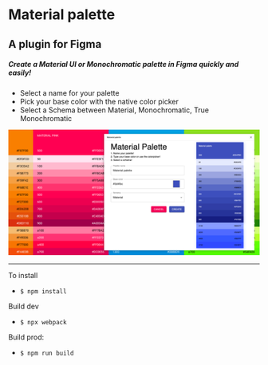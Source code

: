 # Material palette

## A plugin for Figma

##### Create a Material UI or Monochromatic palette in Figma quickly and easily!

- Select a name for your palette
- Pick your base color with the native color picker
- Select a Schema between Material, Monochromatic, True Monochromatic

![alt text](./images/materialpalette.jpg "Material palette")

---

To install

- `$ npm install`

Build dev

- `$ npx webpack`

Build prod:

- `$ npm run build`

